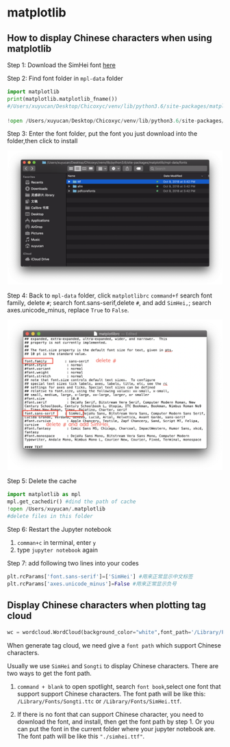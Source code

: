 # matplotlib

## How to display Chinese characters when using matplotlib

Step 1: Download the SimHei font [here](https://www.fontpalace.com/font-details/SimHei/)

Step 2: Find font folder in `mpl-data` folder

```python
import matplotlib
print(matplotlib.matplotlib_fname())
#/Users/xuyucan/Desktop/Chicoxyc/venv/lib/python3.6/site-packages/matplotlib/mpl-data/matplotlibrc

!open /Users/xuyucan/Desktop/Chicoxyc/venv/lib/python3.6/site-packages/matplotlib/mpl-data
```

Step 3: Enter the font folder, put the font you just download into the folder,then click to install

![font folder](assets/matplotlib-font-folder.png)

Step 4: Back to `mpl-data` folder, click `matplotlibrc`
`command+f` search font family, delete `#`;
search font.sans-serif,delete `#`, and add `SimHei,`;
search axes.unicode_minus, replace `True` to `False`.

![Matplotlib add font](assets/matplotlib-add-font.png)

Step 5: Delete the cache

```python
import matplotlib as mpl
mpl.get_cachedir() #dind the path of cache
!open /Users/xuyucan/.matplotlib
#delete files in this folder
```

Step 6: Restart the Jupyter notebook

1. `comman+c` in terminal, enter `y`
2. type `jupyter notebook` again

Step 7: add following two lines into your codes

```python
plt.rcParams['font.sans-serif']=['SimHei'] #用来正常显示中文标签
plt.rcParams['axes.unicode_minus']=False #用来正常显示负号
```

## Display Chinese characters when plotting tag cloud

```python
wc = wordcloud.WordCloud(background_color="white",font_path='/Library/Fonts/Songti.ttc', max_words=3000,max_font_size=60, random_state=40)
```

When generate tag cloud, we need give a `font path`  which support Chinese characters.

Usually we use `SimHei` and `Songti` to display Chinese characters. There are two ways to get the font path.

1. `command + blank` to open spotlight, search `font book`,select one font that support support Chinese characters. The font path will be like this: `/Library/Fonts/Songti.ttc` or `/Library/Fonts/SimHei.ttf`.

2. If there is no font that can support Chinese character, you need to download the font, and install, then get the font path by step 1. Or you can put the font in the current folder where your jupyter notebook are. The font path will be like this `"./simhei.ttf"`.
